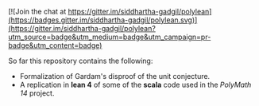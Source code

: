 
[![Join the chat at https://gitter.im/siddhartha-gadgil/polylean](https://badges.gitter.im/siddhartha-gadgil/polylean.svg)](https://gitter.im/siddhartha-gadgil/polylean?utm_source=badge&utm_medium=badge&utm_campaign=pr-badge&utm_content=badge)

So far this repository contains the following:

* Formalization of Gardam's disproof of the unit conjecture.
* A replication in __lean 4__ of some of the __scala__ code used in the _PolyMath 14_ project. 